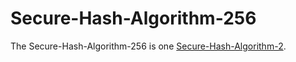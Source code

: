 # Secure-Hash-Algorithm-256

The Secure-Hash-Algorithm-256 is one [Secure-Hash-Algorithm-2](2000198.md).